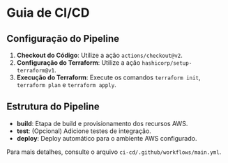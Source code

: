 # Guia de CI/CD

## Configuração do Pipeline

1. **Checkout do Código**: Utilize a ação `actions/checkout@v2`.
2. **Configuração do Terraform**: Utilize a ação `hashicorp/setup-terraform@v1`.
3. **Execução do Terraform**: Execute os comandos `terraform init`, `terraform plan` e `terraform apply`.

## Estrutura do Pipeline

- **build**: Etapa de build e provisionamento dos recursos AWS.
- **test**: (Opcional) Adicione testes de integração.
- **deploy**: Deploy automático para o ambiente AWS configurado.

Para mais detalhes, consulte o arquivo `ci-cd/.github/workflows/main.yml`.
